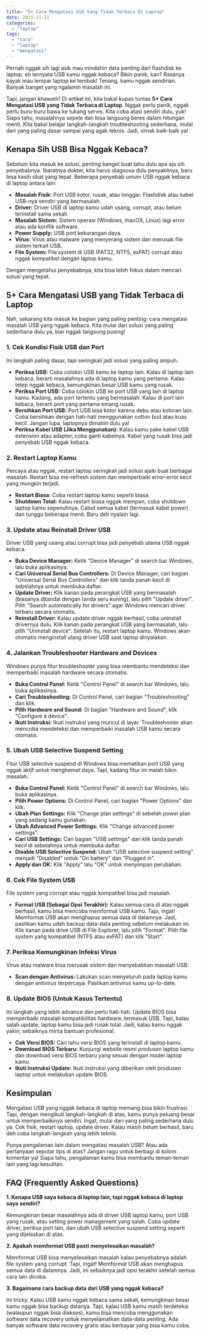 ```yaml
---
title: "5+ Cara Mengatasi Usb Yang Tidak Terbaca Di Laptop"
date: 2025-11-11
categories: 
  - "laptop"
tags: 
  - "cara"
  - "laptop"
  - "mengatasi"
---
```


Pernah nggak sih lagi asik mau mindahin data penting dari flashdisk ke laptop, eh ternyata USB kamu nggak kebaca? Bikin panik, kan? Rasanya kayak mau lempar laptop ke tembok! Tenang, kamu nggak sendirian. Banyak banget yang ngalamin masalah ini.

Tapi, jangan khawatir! Di artikel ini, kita bakal kupas tuntas **5+ Cara Mengatasi USB yang Tidak Terbaca di Laptop**. Nggak perlu panik, nggak perlu buru-buru bawa ke tukang servis. Kita coba atasi sendiri dulu, yuk! Siapa tahu, masalahnya sepele dan bisa langsung beres dalam hitungan menit. Kita bakal belajar langkah-langkah troubleshooting sederhana, mulai dari yang paling dasar sampai yang agak teknis. Jadi, simak baik-baik ya!

## Kenapa Sih USB Bisa Nggak Kebaca?

Sebelum kita masuk ke solusi, penting banget buat tahu dulu apa aja sih penyebabnya. Ibaratnya dokter, kita harus diagnosa dulu penyakitnya, baru bisa kasih obat yang tepat. Beberapa penyebab umum USB nggak kebaca di laptop antara lain:

- **Masalah Fisik:** Port USB kotor, rusak, atau longgar. Flashdisk atau kabel USB-nya sendiri yang bermasalah.
- **Driver:** Driver USB di laptop kamu udah usang, corrupt, atau belum terinstall sama sekali.
- **Masalah Sistem:** Sistem operasi (Windows, macOS, Linux) lagi error atau ada konflik software.
- **Power Supply:** USB port kekurangan daya.
- **Virus:** Virus atau malware yang menyerang sistem dan merusak file sistem terkait USB.
- **File System:** File system di USB (FAT32, NTFS, exFAT) corrupt atau nggak kompatibel dengan laptop kamu.

Dengan mengetahui penyebabnya, kita bisa lebih fokus dalam mencari solusi yang tepat.

## 5+ Cara Mengatasi USB yang Tidak Terbaca di Laptop

Nah, sekarang kita masuk ke bagian yang paling penting: cara mengatasi masalah USB yang nggak kebaca. Kita mulai dari solusi yang paling sederhana dulu ya, biar nggak langsung pusing!

### 1\. Cek Kondisi Fisik USB dan Port

Ini langkah paling dasar, tapi seringkali jadi solusi yang paling ampuh.

- **Periksa USB:** Coba colokin USB kamu ke laptop lain. Kalau di laptop lain kebaca, berarti masalahnya ada di laptop kamu yang pertama. Kalau tetep nggak kebaca, kemungkinan besar USB kamu yang rusak.
- **Periksa Port USB:** Coba colokin USB ke port USB yang lain di laptop kamu. Kadang, ada port tertentu yang bermasalah. Kalau di port lain kebaca, berarti port yang pertama emang rusak.
- **Bersihkan Port USB:** Port USB bisa kotor karena debu atau kotoran lain. Coba bersihkan dengan hati-hati menggunakan cotton bud atau kuas kecil. Jangan lupa, laptopnya dimatiin dulu ya!
- **Periksa Kabel USB (Jika Menggunakan):** Kalau kamu pake kabel USB extension atau adapter, coba ganti kabelnya. Kabel yang rusak bisa jadi penyebab USB nggak kebaca.

### 2\. Restart Laptop Kamu

Percaya atau nggak, restart laptop seringkali jadi solusi ajaib buat berbagai masalah. Restart bisa me-refresh sistem dan memperbaiki error-error kecil yang mungkin terjadi.

- **Restart Biasa:** Coba restart laptop kamu seperti biasa.
- **Shutdown Total:** Kalau restart biasa nggak mempan, coba shutdown laptop kamu sepenuhnya. Cabut semua kabel (termasuk kabel power) dan tunggu beberapa menit. Baru deh nyalain lagi.

### 3\. Update atau Reinstall Driver USB

Driver USB yang usang atau corrupt bisa jadi penyebab utama USB nggak kebaca.

- **Buka Device Manager:** Ketik "Device Manager" di search bar Windows, lalu buka aplikasinya.
- **Cari Universal Serial Bus Controllers:** Di Device Manager, cari bagian "Universal Serial Bus Controllers" dan klik tanda panah kecil di sebelahnya untuk membuka daftar.
- **Update Driver:** Klik kanan pada perangkat USB yang bermasalah (biasanya ditandai dengan tanda seru kuning), lalu pilih "Update driver". Pilih "Search automatically for drivers" agar Windows mencari driver terbaru secara otomatis.
- **Reinstall Driver:** Kalau update driver nggak berhasil, coba uninstall drivernya dulu. Klik kanan pada perangkat USB yang bermasalah, lalu pilih "Uninstall device". Setelah itu, restart laptop kamu. Windows akan otomatis menginstall ulang driver USB saat laptop dinyalakan.

### 4\. Jalankan Troubleshooter Hardware and Devices

Windows punya fitur troubleshooter yang bisa membantu mendeteksi dan memperbaiki masalah hardware secara otomatis.

- **Buka Control Panel:** Ketik "Control Panel" di search bar Windows, lalu buka aplikasinya.
- **Cari Troubleshooting:** Di Control Panel, cari bagian "Troubleshooting" dan klik.
- **Pilih Hardware and Sound:** Di bagian "Hardware and Sound", klik "Configure a device".
- **Ikuti Instruksi:** Ikuti instruksi yang muncul di layar. Troubleshooter akan mencoba mendeteksi dan memperbaiki masalah USB kamu secara otomatis.

### 5\. Ubah USB Selective Suspend Setting

Fitur USB selective suspend di Windows bisa mematikan port USB yang nggak aktif untuk menghemat daya. Tapi, kadang fitur ini malah bikin masalah.

- **Buka Control Panel:** Ketik "Control Panel" di search bar Windows, lalu buka aplikasinya.
- **Pilih Power Options:** Di Control Panel, cari bagian "Power Options" dan klik.
- **Ubah Plan Settings:** Klik "Change plan settings" di sebelah power plan yang sedang kamu gunakan.
- **Ubah Advanced Power Settings:** Klik "Change advanced power settings".
- **Cari USB Settings:** Cari bagian "USB settings" dan klik tanda panah kecil di sebelahnya untuk membuka daftar.
- **Disable USB Selective Suspend:** Ubah "USB selective suspend setting" menjadi "Disabled" untuk "On battery" dan "Plugged in".
- **Apply dan OK:** Klik "Apply" lalu "OK" untuk menyimpan perubahan.

### 6\. Cek File System USB

File system yang corrupt atau nggak kompatibel bisa jadi masalah.

- **Format USB (Sebagai Opsi Terakhir):** Kalau semua cara di atas nggak berhasil, kamu bisa mencoba memformat USB kamu. Tapi, ingat! Memformat USB akan menghapus semua data di dalamnya. Jadi, pastikan kamu udah backup data-data penting sebelum melakukan ini. Klik kanan pada drive USB di File Explorer, lalu pilih "Format". Pilih file system yang kompatibel (NTFS atau exFAT) dan klik "Start".

### 7\. Periksa Kemungkinan Infeksi Virus

Virus atau malware bisa merusak sistem dan menyebabkan masalah USB.

- **Scan dengan Antivirus:** Lakukan scan menyeluruh pada laptop kamu dengan antivirus terpercaya. Pastikan antivirus kamu up-to-date.

### 8\. Update BIOS (Untuk Kasus Tertentu)

Ini langkah yang lebih advance dan perlu hati-hati. Update BIOS bisa memperbaiki masalah kompatibilitas hardware, termasuk USB. Tapi, kalau salah update, laptop kamu bisa jadi rusak total. Jadi, kalau kamu nggak yakin, sebaiknya minta bantuan profesional.

- **Cek Versi BIOS:** Cari tahu versi BIOS yang terinstall di laptop kamu.
- **Download BIOS Terbaru:** Kunjungi website resmi produsen laptop kamu dan download versi BIOS terbaru yang sesuai dengan model laptop kamu.
- **Ikuti Instruksi Update:** Ikuti instruksi yang diberikan oleh produsen laptop untuk melakukan update BIOS.

## Kesimpulan

Mengatasi USB yang nggak kebaca di laptop memang bisa bikin frustrasi. Tapi, dengan mengikuti langkah-langkah di atas, kamu punya peluang besar untuk memperbaikinya sendiri. Ingat, mulai dari yang paling sederhana dulu ya. Cek fisik, restart laptop, update driver. Kalau masih belum berhasil, baru deh coba langkah-langkah yang lebih teknis.

Punya pengalaman lain dalam mengatasi masalah USB? Atau ada pertanyaan seputar tips di atas? Jangan ragu untuk berbagi di kolom komentar ya! Siapa tahu, pengalaman kamu bisa membantu teman-teman lain yang lagi kesulitan.

## FAQ (Frequently Asked Questions)

**1\. Kenapa USB saya kebaca di laptop lain, tapi nggak kebaca di laptop saya sendiri?**

Kemungkinan besar masalahnya ada di driver USB laptop kamu, port USB yang rusak, atau setting power management yang salah. Coba update driver, periksa port lain, dan ubah USB selective suspend setting seperti yang dijelaskan di atas.

**2\. Apakah memformat USB pasti menyelesaikan masalah?**

Memformat USB bisa menyelesaikan masalah kalau penyebabnya adalah file system yang corrupt. Tapi, ingat! Memformat USB akan menghapus semua data di dalamnya. Jadi, ini sebaiknya jadi opsi terakhir setelah semua cara lain dicoba.

**3\. Bagaimana cara backup data dari USB yang nggak kebaca?**

Ini tricky. Kalau USB kamu nggak kebaca sama sekali, kemungkinan besar kamu nggak bisa backup datanya. Tapi, kalau USB kamu masih terdeteksi (walaupun nggak bisa diakses), kamu bisa mencoba menggunakan software data recovery untuk menyelamatkan data-data penting. Ada banyak software data recovery gratis atau berbayar yang bisa kamu coba.
